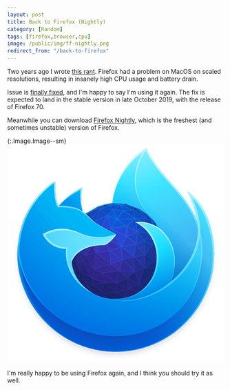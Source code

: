 ```yaml
---
layout: post
title: Back to Firefox (Nightly)
category: [Random]
tags: [firefox,browser,cpu]
image: /public/img/ff-nightly.png
redirect_from: "/back-to-firefox"
---
```


Two years ago I wrote [this rant](/firefox-57-cpu-usage-is-insane/). Firefox had a problem on MacOS on scaled resolutions, resulting in insanely high CPU usage and battery drain.

Issue is [finally fixed](https://www.mozilla.org/en-US/firefox/70.0beta/releasenotes/), and I'm happy to say I'm using it again. The fix is expected to land in the stable version in late October 2019, with the release of Firefox 70.

Meanwhile you can download [Firefox Nightly](https://www.mozilla.org/en-US/firefox/channel/desktop/#nightly), which is the freshest (and sometimes unstable) version of Firefox.

{:.Image.Image--sm}
[![Firefox Nightly](/public/img/ff-nightly.png)](https://www.mozilla.org/en-US/firefox/channel/desktop/#nightly)

I'm really happy to be using Firefox again, and I think you should try it as well.

